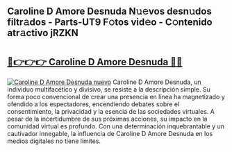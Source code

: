 ## Caroline D Amore Desnuda N𝚞𝚎vos desn𝚞dos filtr𝚊dos - Parts-UT9 F𝚘tos vid𝚎o - C𝚘ntenido atr𝚊ctivo jRZKN

# <h2><a href="http://mb0ccv.tromn.icu/?c=Caroline+D+Amore+Desnuda">🔗👉👉👉 Caroline D Amore Desnuda 🔗🔗</a></h2>

[![Caroline D Amore Desnuda nuevo](https://i.imgur.com/pEAQMta.gif)](http://mb0ccv.tromn.icu/?c=Caroline+D+Amore+Desnuda)
Caroline D Amore Desnuda, un individuo multifacético y divisivo, se resiste a la descripción simple. Su forma poco convencional de crear una presencia en línea ha magnetizado y ofendido a los espectadores, encendiendo debates sobre el consentimiento, la privacidad y la esencia de las sociedades virtuales. A pesar de la incertidumbre de sus próximas acciones, su impacto en la comunidad virtual es profundo. Con una determinación inquebrantable y un cautivador innegable, la influencia de Caroline D Amore Desnuda en los medios digitales no tiene límites.
